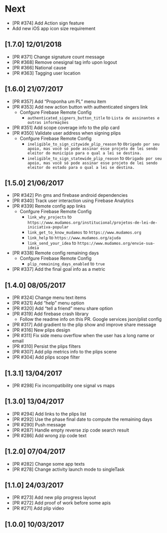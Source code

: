 # Next

* [PR #374] Add Action sign feature
* Add new iOS app icon size requirement

## [1.7.0] 12/01/2018

* [PR #371] Change signature count message
* [PR #368] Remove onesignal tag info upon logout
* [PR #366] National cause
* [PR #363] Tagging user location

## [1.6.0] 21/07/2017

* [PR #357] Add “Proponha um PL” menu item
* [PR #353] Add new action button with authenticated singers link
  - Confgure Firebase Remote Config
    - `authenticated_signers_button_title` to `Lista de assinantes e outras informações`
* [PR #351] Add scope coverage info to the plip card
* [PR #350] Validate user address when signing plips
  - Confgure Firebase Remote Config
    - `ineligible_to_sign_citywide_plip_reason` to `Obrigado por seu apoio, mas você só pode assinar esse projeto de lei sendo eleitor do município para o qual a lei se destina.`
    - `ineligible_to_sign_statewide_plip_reason` to `Obrigado por seu apoio, mas você só pode assinar esse projeto de lei sendo eleitor do estado para o qual a lei se destina.`

## [1.5.0] 21/06/2017

* [PR #342] Pin gms and firebase android dependencies
* [PR #340] Track user interaction using Firebase Analytics
* [PR #339] Remote config app links
  - Confgure Firebase Remote Config
    - `link_why_projects` to `https://www.mudamos.org/institucional/projetos-de-lei-de-iniciativa-popular`
    - `link_get_to_know_mudamos` to `https://www.mudamos.org`
    - `link_help` to `https://www.mudamos.org/ajuda`
    - `link_send_your_idea` to `https://www.mudamos.org/envie-sua-ideia`
* [PR #338] Remote config remaining days
  - Confgure Firebase Remote Config
    - `plip_remaining_days_enabled` to `true`
* [PR #337] Add the final goal info as a metric

## [1.4.0] 08/05/2017

* [PR #324] Change menu text items
* [PR #321] Add “help” menu option
* [PR #320] Add “tell a friend” menu share option
* [PR #319] Add firebase crash library
  - Follow the readme info on this PR. Google services json/plist config
* [PR #317] Add gradient to the plip show and improve share message
* [PR #316] New plips design
* [PR #311] Fix side menu overflow when the user has a long name or email
* [PR #310] Persist the plips filters
* [PR #307] Add plip metrics info to the plips scene
* [PR #304] Add plips scope filter

## [1.3.1] 13/04/2017

* [PR #298] Fix incompatibility one signal vs maps

## [1.3.0] 13/04/2017

* [PR #294] Add links to the plips list
* [PR #292] Use the phase final date to compute the remaining days
* [PR #290] Push message
* [PR #287] Handle empty reverse zip code search result
* [PR #286] Add wrong zip code text

## [1.2.0] 07/04/2017

* [PR #282] Change some app texts
* [PR #278] Change activity launch mode to singleTask

## [1.1.0] 24/03/2017

* [PR #273] Add new plip progress layout
* [PR #272] Add proof of work before some apis
* [PR #271] Add plip video

## [1.0.0] 10/03/2017
